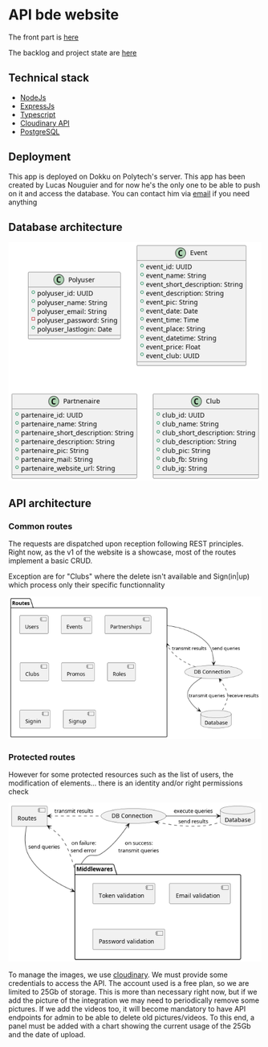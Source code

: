 # API bde website
The front part is [here](https://github.com/iusildra/bde-website-front)

The backlog and project state are [here](https://miro.com/welcomeonboard/QlBGdUM0UVhVd2FVUm9TYXBrZHFhb1FwNzdIcnBVeHJCa0FUVmpQMTYyN0phQ1FRWXl4Sm1BMUprWlVLNTZwOHwzNDU4NzY0NTI5NDA2MzU1NDQ4?share_link_id=723413879718)

## Technical stack
- [NodeJs](https://nodejs.org/en/)
- [ExpressJs](https://expressjs.com/)
- [Typescript](https://www.typescriptlang.org/)
- [Cloudinary API](https://cloudinary.com/)
- [PostgreSQL](https://www.postgresql.org/)
  
## Deployment
This app is deployed on Dokku on Polytech's server. This app has been created by Lucas Nouguier and for now he's the only one to be able to push on it and access the database. You can contact him via [email](mailto:lucas.nouguier@etu.umontpellier.fr) if you need anything

## Database architecture
![database entities](doc/db.png)
## API architecture
### Common routes
The requests are dispatched upon reception following REST principles. Right now, as the v1 of the website is a showcase, most of the routes implement a basic CRUD.

Exception are for "Clubs" where the delete isn't available and Sign(in|up) which process only their specific functionnality

![architecture](doc/Router.png)

### Protected routes
However for some protected resources such as the list of users, the modification of elements... there is an identity and/or right permissions check

![protected resources architecture](doc/protectedResources.png)

To manage the images, we use [cloudinary](https://cloudinary.com/). We must provide some credentials to access the API. The account used is a free plan, so we are limited to 25Gb of storage. This is more than necessary right now, but if we add the picture of the integration we may need to periodically remove some pictures. If we add the videos too, it will become mandatory to have API endpoints for admin to be able to delete old pictures/videos.
To this end, a panel must be added with a chart showing the current usage of the 25Gb and the date of upload. 

